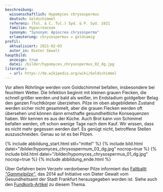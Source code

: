 ```yaml
---
beschreibung:
  wissenschaftlich: Hypomyces chrysospermus
  deutsch: Goldschimmel
  referenz: (Tul. & C. Tul.) Syd. & P. Syd. 1921
  familie: Hypocreaceae
  synonym: "Synonym: Apiocrea chrysosperma"
  erlaeuterung: chrysospermus = goldsamig
profil:
  aktualisiert: 2021-02-03
  autor_in: Dieter Gewalt
hauptbild:
  anzeige: true
  datei: /bilder/hypomyces_chrysospermus_02_dg.jpg
literatur:
  - url: https://de.wikipedia.org/wiki/Goldschimmel
---
```

Vor allem Röhrlinge werden vom Goldschimmel befallen, insbesondere bei feuchtem Wetter. Die Infektion beginnt mit kleinen grauen Flecken, die schnell größer werden und bald als weißer, im Endstadium goldgelber Belag den ganzen Fruchtkörper überziehen. Pilze im oben abgebildeten Zustand werden sicher nicht gesammelt, aber die grauen Flecken werden oft übersehen und können dann ernsthafte gesundheitliche Konsequenzen haben. Wir kennen es aus der Küche. Auch Brot kann von Schimmel befallen werden, oft schon wenige Tage nach dem Kauf. Wir wissen, dass es nicht mehr gegessen werden darf. Es genügt nicht, betroffene Stellen auszuschneiden. Genau so ist es bei Pilzen.

{% include abbildung_start.html stil="mittel" %}
{% include bild.html datei="/bilder/hypomyces_chrysospermum_03_dg.jpg" nocrop=true %}
{% include bild.html datei="/bilder/hypomyces_chrysospermus_01_dg.jpg" nocrop=true %}
{% include abbildung_ende.html %}

Über Gefahren beim Verzehr verdorbener Pilze informiert das [Faltbaltt *"Gammelpilze"*](/assets/docs/Fundkorb.de-Gammelpilze.pdf), das 2014 auf Initiative von Dieter Gewalt vom Gesundheitsamt der Stadt Frankfurt herausgegeben worden ist. Siehe auch den [Fundkorb-Artikel](/artikel/gammelpilze.html) zu diesem Thema.